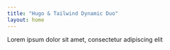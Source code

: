 ```yaml
---
title: "Hugo & Tailwind Dynamic Duo"
layout: home
---
```


Lorem ipsum dolor sit amet, consectetur adipiscing elit
